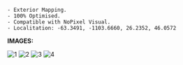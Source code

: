     - Exterior Mapping.
    - 100% Optimised.
    - Compatible with NoPixel Visual.
    - Localitation: -63.3491, -1103.6660, 26.2352, 46.0572

    
**IMAGES:**

![1](https://i.imgur.com/Kc2zXlx.png)
![2](https://i.imgur.com/QG9KQvw.png)
![3](https://i.imgur.com/YQSJuX9.png)
![4](https://i.imgur.com/wtIrjlb.png)
